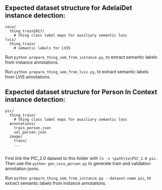 ## Expected dataset structure for AdelaiDet instance detection:

```
coco/
  thing_train2017/
    # thing class label maps for auxiliary semantic loss
lvis/
  thing_train/
    # semantic labels for LVIS
```

Run `python prepare_thing_sem_from_instance.py`, to extract semantic labels from instance annotations.

Run `python prepare_thing_sem_from_lvis.py`, to extract semantic labels from LVIS annotations.

## Expected dataset structure for Person In Context instance detection:

```
pic/
  thing_train/
    # thing class label maps for auxiliary semantic loss
  annotations/
    train_person.json
    val_person.json
  image/
    train/
    ...
  
```

First link the PIC_2.0 dataset to this folder with `ln -s \path\to\PIC_2.0 pic`. Then use the `python gen_coco_person.py` to generate train and validation annotation jsons.

Run `python prepare_thing_sem_from_instance.py --dataset-name pic`, to extract semantic labels from instance annotations.
